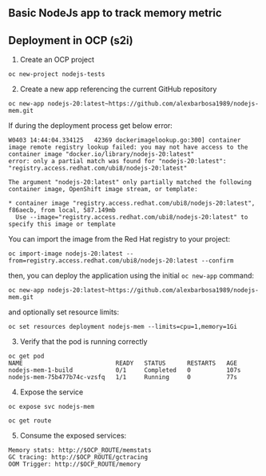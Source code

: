 ## Basic NodeJs app to track memory metric

## Deployment in OCP (s2i)
1. Create an OCP project
~~~
oc new-project nodejs-tests
~~~

2. Create a new app referencing the current GitHub repository
~~~
oc new-app nodejs-20:latest~https://github.com/alexbarbosa1989/nodejs-mem.git 
~~~

If during the deployment process get below error:
~~~
W0403 14:44:04.334125   42369 dockerimagelookup.go:300] container image remote registry lookup failed: you may not have access to the container image "docker.io/library/nodejs-20:latest"
error: only a partial match was found for "nodejs-20:latest": "registry.access.redhat.com/ubi8/nodejs-20:latest"

The argument "nodejs-20:latest" only partially matched the following container image, OpenShift image stream, or template:

* container image "registry.access.redhat.com/ubi8/nodejs-20:latest", f86aecb, from local, 587.149mb
  Use --image="registry.access.redhat.com/ubi8/nodejs-20:latest" to specify this image or template
~~~
You can import the image from the Red Hat registry to your project:
~~~
oc import-image nodejs-20:latest --from=registry.access.redhat.com/ubi8/nodejs-20:latest --confirm
~~~
then, you can deploy the application using the initial `oc new-app` command:
~~~
oc new-app nodejs-20:latest~https://github.com/alexbarbosa1989/nodejs-mem.git 
~~~
and optionally set resource limits:
~~~
oc set resources deployment nodejs-mem --limits=cpu=1,memory=1Gi
~~~

3. Verify that the pod is running correctly
~~~
oc get pod
NAME                          READY   STATUS      RESTARTS   AGE
nodejs-mem-1-build            0/1     Completed   0          107s
nodejs-mem-75b477b74c-vzsfq   1/1     Running     0          77s
~~~

4. Expose the service
~~~
oc expose svc nodejs-mem

oc get route
~~~

5. Consume the exposed services:
~~~
Memory stats: http://$OCP_ROUTE/memstats
GC tracing: http://$OCP_ROUTE/gctracing
OOM Trigger: http://$OCP_ROUTE/memory
~~~
